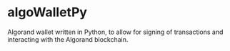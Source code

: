 # algoWalletPy
 Algorand wallet written in Python, to allow for signing of transactions and interacting with the Algorand blockchain.
